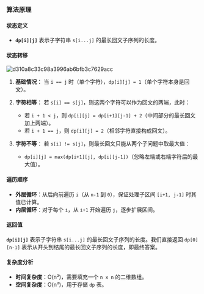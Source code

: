 ### 算法原理

#### 状态定义

- **`dp[i][j]`** 表示子字符串 `s[i...j]` 的最长回文子序列的长度。

#### 状态转移

![d310a8c33c98a3996ab6bfb3c7629acc](https://cdn.jsdelivr.net/gh/huangcancan-xbc/Drawing-bed@master/Algorithm/d310a8c33c98a3996ab6bfb3c7629acc.png)

1. **基础情况**：
   当 `i == j` 时（单个字符），`dp[i][j] = 1`（单个字符本身是回文）。

2. **字符相等**：
   若 `s[i] == s[j]`，则这两个字符可以作为回文的两端，此时：
   - 若 `i + 1 < j`，则 `dp[i][j] = dp[i+1][j-1] + 2`（中间部分的最长回文加上两端）。
   - 若 `i + 1 == j`，则 `dp[i][j] = 2`（相邻字符直接构成回文）。

3. **字符不等**：
   若 `s[i] != s[j]`，则最长回文只能从两个子问题中取最大值：
   - `dp[i][j] = max(dp[i+1][j], dp[i][j-1])`（忽略左端或右端字符后的最大值）。

#### 遍历顺序
- **外层循环**：从后向前遍历 `i`（从 `n-1` 到 `0`），保证处理子区间 `[i+1, j-1]` 时其值已计算。
- **内层循环**：对于每个 `i`，从 `i+1` 开始遍历 `j`，逐步扩展区间。

#### 返回值

**`dp[i][j]`** 表示子字符串 `s[i...j]` 的最长回文子序列的长度。我们直接返回 `dp[0][n-1]` 表示从开头到结尾的最长回文子序列的长度，即最终答案。

#### 复杂度分析

- **时间复杂度**：O(n²)，需要填充一个 `n x n` 的二维数组。
- **空间复杂度**：O(n²)，用于存储 `dp` 表。

